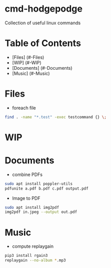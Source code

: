 # cmd-hodgepodge
Collection of useful linux commands

# Table of Contents
- [Files] (#-Files)
- [WIP] (#-WIP)
- [Documents] (#-Documents)
- [Music] (#-Music)

# Files
- foreach file
```bash
find . -name "*.test" -exec testcommand {} \;
```

# WIP

# Documents
- combine PDFs
```bash
sudo apt install poppler-utils
pdfunite a.pdf b.pdf c.pdf output.pdf
```

- Image to PDF
```bash
sudo apt install img2pdf
img2pdf in.jpeg --output out.pdf
```

# Music
- compute replaygain
```bash
pip3 install rgain3
replaygain --no-album *.mp3
```

